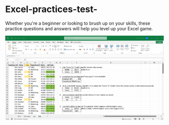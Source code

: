 # Excel-practices-test-
Whether you're a beginner or looking to brush up on your skills, these practice questions and answers will help you level up your Excel game.

<img src="https://github.com/Jignesh25M/Excel-practices-test-/blob/0309ad956be6975cbaf6dd3c7d24016a4cc28aa9/Screenshot%202025-01-20%20193535.png" alt="Image Description" width="600">

